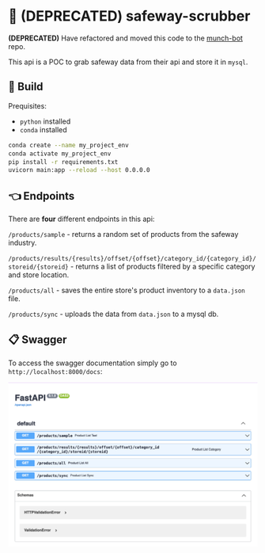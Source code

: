# :convenience_store: **(DEPRECATED)** safeway-scrubber

**(DEPRECATED)** Have refactored and moved this code to the [munch-bot](https://github.com/mhakimi-adi/munch-bot) repo.

This api is a POC to grab safeway data from their api and store it in `mysql`.

## :hammer: Build

Prequisites: 
- `python` installed
- `conda` installed

```bash
conda create --name my_project_env
conda activate my_project_env
pip install -r requirements.txt
uvicorn main:app --reload --host 0.0.0.0
```

## :point_left: Endpoints

There are **four** different endpoints in this api:

`/products/sample` - returns a random set of products from the safeway industry.

`/products/results/{results}/offset/{offset}/category_id/{category_id}/storeid/{storeid}` - returns a list of products filtered by a specific category and store location.

`/products/all` - saves the entire store's product inventory to a `data.json` file.

`/products/sync` - uploads the data from `data.json` to a mysql db.

## :clipboard: Swagger

To access the swagger documentation simply go to `http://localhost:8000/docs`:

![swagger](./assets/swagger.png "swagger.png")
